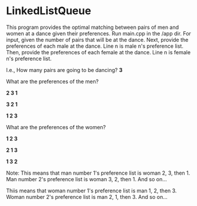 # LinkedListQueue

This program provides the optimal matching between pairs of men and women at a dance given their preferences.
Run main.cpp in the /app dir.
For input, given the number of pairs that will be at the dance.
Next, provide the preferences of each male at the dance. Line n is male n's preference list.
Then, provide the preferences of each female at the dance. Line n is female n's preference list.

I.e., 
How many pairs are going to be dancing? **3**

What are the preferences of the men?

**2 3 1**       

**3 2 1**

**1 2 3**

What are the preferences of the women?

**1 2 3**

**2 1 3**

**1 3 2**


Note: 
This means that man number 1's preference list is woman 2, 3, then 1. Man number 2's preference list is woman 3, 2, then 1. And so on...

Thiis means that woman number 1's preference list is man 1, 2, then 3. Woman number 2's preference list is man 2, 1, then 3. And so on...
